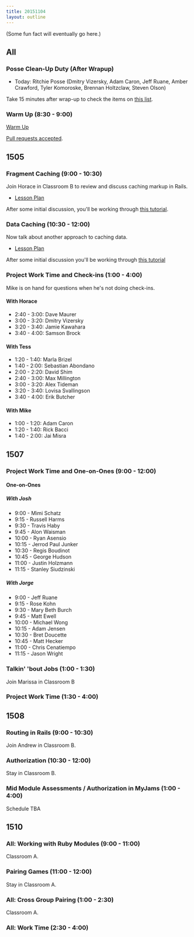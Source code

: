 ```yaml
---
title: 20151104
layout: outline
---
```


(Some fun fact will eventually go here.)

## All

### Posse Clean-Up Duty (After Wrapup)

* Today: Ritchie Posse (Dmitry Vizersky, Adam Caron, Jeff Ruane, Amber Crawford, Tyler Komoroske, Brennan Holtzclaw, Steven Olson)

Take 15 minutes after wrap-up to check the items on [this list](https://gist.github.com/rwarbelow/f5cfe4333402d043ef2e).

### Warm Up (8:30 - 9:00)

[Warm Up](https://thewarmup.herokuapp.com)

[Pull requests accepted](https://github.com/mikedao/the-warm-up).


## 1505

### Fragment Caching (9:00 - 10:30)

Join Horace in Classroom B to review and discuss caching markup in Rails.

* [Lesson Plan](https://github.com/turingschool/lesson_plans/blob/master/ruby_04-apis_and_scalability/key_based_caching.markdown)

After some initial discussion, you'll be working through [this tutorial](https://github.com/turingschool/lesson_plans/blob/master/ruby_04-apis_and_scalability/key_based_caching.markdown).

### Data Caching (10:30 - 12:00)

Now talk about another approach to caching data.

* [Lesson Plan](https://github.com/turingschool/lesson_plans/blob/master/ruby_04-apis_and_scalability/caching_data.markdown)

After some initial discussion you'll be working through
[this tutorial](http://tutorials.jumpstartlab.com/topics/performance/caching_data.html)

### Project Work Time and Check-ins (1:00 - 4:00)

Mike is on hand for questions when he's not doing check-ins.

#### With Horace

- 2:40 - 3:00: Dave Maurer
- 3:00 - 3:20: Dmitry Vizersky
- 3:20 - 3:40: Jamie Kawahara
- 3:40 - 4:00: Samson Brock

#### With Tess

- 1:20 - 1:40: Marla Brizel
- 1:40 - 2:00: Sebastian Abondano
- 2:00 - 2:20: David Shim
- 2:40 - 3:00: Max Millington
- 3:00 - 3:20: Alex Tideman
- 3:20 - 3:40: Lovisa Svallingson
- 3:40 - 4:00: Erik Butcher

#### With Mike

- 1:00 - 1:20: Adam Caron
- 1:20 - 1:40: Rick Bacci
- 1:40 - 2:00: Jai Misra


## 1507

### Project Work Time and One-on-Ones (9:00 - 12:00)

#### One-on-Ones

##### With Josh

* 9:00 - Mimi Schatz
* 9:15 - Russell Harms
* 9:30 - Travis Haby
* 9:45 - Alon Waisman
* 10:00 - Ryan Asensio
* 10:15 - Jerrod Paul Junker
* 10:30 - Regis Boudinot
* 10:45 - George Hudson
* 11:00 - Justin Holzmann
* 11:15 - Stanley Siudzinski

##### With Jorge

* 9:00 - Jeff Ruane
* 9:15 - Rose Kohn
* 9:30 - Mary Beth Burch
* 9:45 - Matt Ewell
* 10:00 - Michael Wong
* 10:15 - Adam Jensen
* 10:30 - Bret Doucette
* 10:45 - Matt Hecker
* 11:00 - Chris Cenatiempo
* 11:15 - Jason Wright

### Talkin' 'bout Jobs (1:00 - 1:30)

Join Marissa in Classroom B

### Project Work Time (1:30 - 4:00)


## 1508

### Routing in Rails (9:00 - 10:30)

Join Andrew in Classroom B.

### Authorization (10:30 - 12:00)

Stay in Classroom B.

### Mid Module Assessments / Authorization in MyJams (1:00 - 4:00)

Schedule TBA


## 1510

### All: Working with Ruby Modules (9:00 - 11:00)

Classroom A.

### Pairing Games (11:00 - 12:00)

Stay in Classroom A.

### All: Cross Group Pairing (1:00 - 2:30)

Classroom A.

### All: Work Time (2:30 - 4:00)
